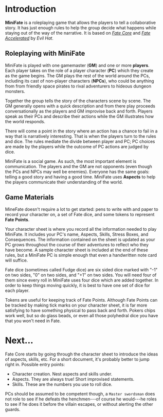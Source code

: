 # Introduction

**MiniFate** is a roleplaying game that allows the players to tell a
collaborative story. It has just enough rules to help the group decide what
happens while staying out of the way of the narrative. It is based on [_Fate
Core_][fate_core] and [_Fate Accelerated_][fae] by _Evil Hat_.

[fate_core]: https://www.evilhat.com/home/fate-core/
[fae]: https://www.evilhat.com/home/fae/

## Roleplaying with MiniFate

MiniFate is played with one gamemaster (**GM**) and one or more **players**.
Each player takes on the role of a player character (**PC**) which they create
as the game begins. The GM plays the rest of the world around the PCs,
including its cast of non-player characters (**NPCs**), who could be anything
from from friendly space pirates to rival adventurers to hideous dungeon
monsters.

Together the group tells the story of the characters scene by scene. The GM
generally opens with a quick description and from there play proceeds
conversationally as the players and GM improvise back and forth. Players speak
as their PCs and describe their actions while the GM illustrates how the world
responds.

<!-- I want to include this out of character part, and I'd like to wrap it in
with "You can use questions to define the world..." But I don't have the right
way to do it yet. 

> Players can also ask questions of the GM or other players about the world
> 
> Players may also ask the GM for specific details to help them immerse themselves in the PCs' surroundings.

-->

There will come a point in the story where an action has a chance to fail in a
way that is narratively interesting. That is when the players turn to the
rules and dice. The rules mediate the divide between player and PC; PC choices
are made by the players while the outcome of PC actions are judged by dice.

MiniFate is a social game. As such, the most important element is
communication. The players and the GM are not opponents (even though the PCs
and NPCs may well be enemies). Everyone has the same goals: telling a good
story and having a good time. MiniFate uses **Aspects** to help the players
communicate their understanding of the world.

## Game Materials

MineFate doesn't require a lot to get started: pens to write with and paper to
record your character on, a set of Fate dice, and some tokens to represent
**Fate Points**.

Your character sheet is where you record all the information needed to play
MiniFate. It includes your PC's name, Aspects, Skills, Stress Boxes, and
Consequences. The information contained on the sheet is updated as your PC
grows throughout the course of their adventures to reflect who they have
become. A sample character sheet is included at the end of these rules, but a
MiniFate PC is simple enough that even a handwritten note card will suffice.

Fate dice (sometimes called Fudge dice) are six sided dice marked with "-1" on
two sides, "0" on two sides, and "+1" on two sides. You will need four of them
since every roll in MiniFate uses four dice which are added together. In order
to keep things moving quickly, it is best to have one set of dice for each
player.

Tokens are useful for keeping track of Fate Points. Although Fate Points can
be tracked by making tick marks on your character sheet, it is far more
satisfying to have something physical to pass back and forth. Pokers chips
work well, but so do glass beads, or even all those polyhedral dice you have
that you won't need in Fate.

# Next...

Fate Core starts by going through the character sheet to introduce the ideas of aspects, skills, etc. For a short document, it's probably better to jump right in. Possible entry points:

- Character creation. Nest aspects and skills under.
- Aspects. They are always true! Short improvised statements.
- Skills. These are the numbers you use to roll dice.

PCs should be assumed to be competent though, a `Master swordsman` does not
role to see if he defeats the henchmen---of course he would---he roles to see
if he does it before the villain escapes, or without alerting the other
guards. <!-- I don't like this here, but I don't know where else it would go
an I think it's an important point. Maybe it goes in the place when we talk
about "aspects are true"? -->
